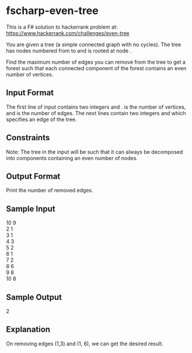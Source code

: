 # fscharp-even-tree

This is a F# solution to hackerrank problem at:
https://www.hackerrank.com/challenges/even-tree

You are given a tree (a simple connected graph with no cycles). The tree has  nodes numbered from  to  and is rooted at node .

Find the maximum number of edges you can remove from the tree to get a forest such that each connected component of the forest contains an even number of vertices.

## Input Format

The first line of input contains two integers  and .  is the number of vertices, and  is the number of edges. 
The next  lines contain two integers  and  which specifies an edge of the tree.

## Constraints

Note: The tree in the input will be such that it can always be decomposed into components containing an even number of nodes.

## Output Format

Print the number of removed edges.

## Sample Input

10 9 <br />
2 1 <br />
3 1 <br />
4 3 <br />
5 2 <br />
6 1 <br />
7 2 <br />
8 6 <br />
9 8 <br />
10 8 <br />

## Sample Output

2
## Explanation

On removing edges (1,3)  and (1, 6), we can get the desired result.

